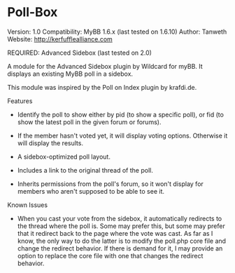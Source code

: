 Poll-Box
========

Version: 1.0
Compatibility: MyBB 1.6.x (last tested on 1.6.10)
Author: Tanweth
Website: http://kerfufflealliance.com

REQUIRED: Advanced Sidebox (last tested on 2.0)

A module for the Advanced Sidebox plugin by Wildcard for myBB. It displays an existing MyBB poll in a sidebox.

This module was inspired by the Poll on Index plugin by krafdi.de.

Features

* Identify the poll to show either by pid (to show a specific poll), or fid (to show the latest poll in the given forum or forums).

* If the member hasn't voted yet, it will display voting options. Otherwise it will display the results.

* A sidebox-optimized poll layout.

* Includes a link to the original thread of the poll.

* Inherits permissions from the poll's forum, so it won't display for members who aren't supposed to be able to see it.

Known Issues

* When you cast your vote from the sidebox, it automatically redirects to the thread where the poll is. Some may prefer this, but some may prefer that it redirect back to the page where the vote was cast. As far as I know, the only way to do the latter is to modify the poll.php core file and change the redirect behavior. If there is demand for it, I may provide an option to replace the core file with one that changes the redirect behavior.

